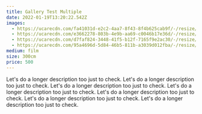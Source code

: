 ```yaml
---
title: Gallery Test Multiple
date: 2022-01-19T13:20:22.542Z
images:
  - https://ucarecdn.com/fa41031d-e2c2-4aa7-8f43-8f4b625cab9f/-/resize/200x/
  - https://ucarecdn.com/e3662278-803b-4e9b-aa69-c0046b17e36d/-/resize/200x/
  - https://ucarecdn.com/d7faf824-3448-41f5-b12f-7165f9e2ac30/-/resize/200x/
  - https://ucarecdn.com/95a4696d-5d84-46b5-811b-a3039d012fba/-/resize/200x/
medium: film
size: 300cm
price: 500
---
```

Let's do a longer description too just to check. Let's do a longer description too just to check. Let's do a longer description too just to check. Let's do a longer description too just to check. Let's do a longer description too just to check. Let's do a longer description too just to check. Let's do a longer description too just to check.
